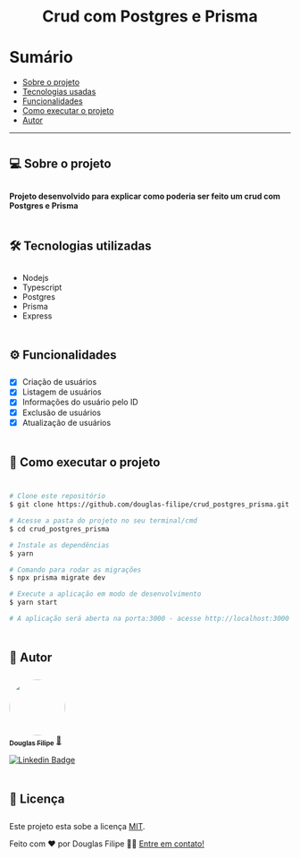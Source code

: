 <h1 align="center">Crud com Postgres e Prisma</h1>

# Sumário

- <a href="#sobre">Sobre o projeto</a><br>
- <a href="#techs">Tecnologias usadas</a><br>
- <a href="#funcionalidades">Funcionalidades</a><br>
- <a href="#executar">Como executar o projeto</a><br>
- <a href="#autor">Autor</a><br>

<hr>
<h2 style="padding: 10px 0" id="sobre">💻 Sobre o projeto</h2>

#### Projeto desenvolvido para explicar como poderia ser feito um crud com Postgres e Prisma

#

<h2 style="padding: 10px 0" id="techs">🛠 Tecnologias utilizadas</h2>

- Nodejs
- Typescript
- Postgres
- Prisma
- Express

#

<h2 style="padding: 10px 0" id="funcionalidades">⚙️ Funcionalidades</h2>

- [x] Criação de usuários
- [x] Listagem de usuários
- [x] Informações do usuário pelo ID
- [x] Exclusão de usuários
- [x] Atualização de usuários

#

<h2 style="padding: 10px 0" id="executar">🧭 Como executar o projeto</h2>

```bash

# Clone este repositório
$ git clone https://github.com/douglas-filipe/crud_postgres_prisma.git

# Acesse a pasta do projeto no seu terminal/cmd
$ cd crud_postgres_prisma

# Instale as dependências
$ yarn

# Comando para rodar as migrações
$ npx prisma migrate dev

# Execute a aplicação em modo de desenvolvimento
$ yarn start

# A aplicação será aberta na porta:3000 - acesse http://localhost:3000

```

#

<h2 style="padding: 10px 0" id="autor">🦸 Autor</h2>

<a href="https://github.com/douglas-filipe">
 <img style="border-radius: 50%;" src="https://avatars.githubusercontent.com/u/61639919?v=4" width="100px;" alt=""/>
 <br />
 <sub><b>Douglas Filipe</b></sub></a> <a href="https://github.com/douglas-filipe" title="Author">🚀</a>
 <br />

[![Linkedin Badge](https://img.shields.io/badge/-Douglas-blue?style=flat-square&logo=Linkedin&logoColor=white&link=https://www.linkedin.com/in/douglas-filipe-santos/)](https://www.linkedin.com/in/douglas-filipe-santos/)

#

<h2 style="padding: 10px 0" id="autor">📝 Licença</h2>

Este projeto esta sobe a licença [MIT](./LICENSE).

Feito com ❤️ por Douglas Filipe 👋🏽 [Entre em contato!](https://www.linkedin.com/in/douglas-filipe-santos/)

